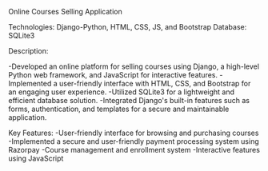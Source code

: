 Online Courses Selling Application


Technologies: Django-Python, HTML, CSS, JS, and Bootstrap
Database: SQLite3

Description:

-Developed an online platform for selling courses using Django, a high-level Python web framework, and JavaScript for interactive features.
-Implemented a user-friendly interface with HTML, CSS, and Bootstrap for an engaging user experience.
-Utilized SQLite3 for a lightweight and efficient database solution.
-Integrated Django's built-in features such as forms, authentication, and templates for a secure and maintainable application.


Key Features:
-User-friendly interface for browsing and purchasing courses
-Implemented a secure and user-friendly payment processing system using Razorpay
-Course management and enrollment system
-Interactive features using JavaScript
